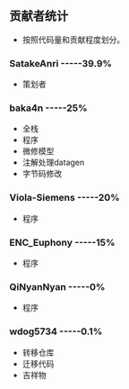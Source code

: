 ## 贡献者统计
- 按照代码量和贡献程度划分。

### SatakeAnri -----39.9%
- 策划者

### baka4n -----25%
- 全栈
- 程序
- 微修模型
- 注解处理datagen
- 字节码修改

### Viola-Siemens -----20%
- 程序

### ENC_Euphony -----15%
- 程序

### QiNyanNyan -----0%
- 程序

### wdog5734 -----0.1%
- 转移仓库
- 迁移代码
- 吉祥物